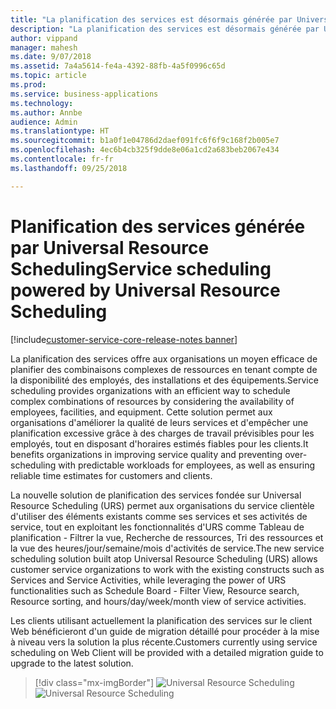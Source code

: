 ```yaml
---
title: "La planification des services est désormais générée par Universal Resource Scheduling"
description: "La planification des services est désormais générée par Universal Resource Scheduling"
author: vippand
manager: mahesh
ms.date: 9/07/2018
ms.assetid: 7a4a5614-fe4a-4392-88fb-4a5f0996c65d
ms.topic: article
ms.prod: 
ms.service: business-applications
ms.technology: 
ms.author: Annbe
audience: Admin
ms.translationtype: HT
ms.sourcegitcommit: b1a0f1e04786d2daef091fc6f6f9c168f2b005e7
ms.openlocfilehash: 4ec6b4cb325f9dde8e06a1cd2a683beb2067e434
ms.contentlocale: fr-fr
ms.lasthandoff: 09/25/2018

---
```


#  <a name="service-scheduling-powered-by-universal-resource-scheduling"></a><span data-ttu-id="3ddcf-103">Planification des services générée par Universal Resource Scheduling</span><span class="sxs-lookup"><span data-stu-id="3ddcf-103">Service scheduling powered by Universal Resource Scheduling</span></span>  

[!include[customer-service-core-release-notes banner](../../includes/customer-service-core-release-notes.md)]




<span data-ttu-id="3ddcf-104">La planification des services offre aux organisations un moyen efficace de planifier des combinaisons complexes de ressources en tenant compte de la disponibilité des employés, des installations et des équipements.</span><span class="sxs-lookup"><span data-stu-id="3ddcf-104">Service scheduling provides organizations with an efficient way to schedule complex combinations of resources by considering the availability of employees, facilities, and equipment.</span></span> <span data-ttu-id="3ddcf-105">Cette solution permet aux organisations d'améliorer la qualité de leurs services et d'empêcher une planification excessive grâce à des charges de travail prévisibles pour les employés, tout en disposant d'horaires estimés fiables pour les clients.</span><span class="sxs-lookup"><span data-stu-id="3ddcf-105">It benefits organizations in improving service quality and preventing over-scheduling with predictable workloads for employees, as well as ensuring reliable time estimates for customers and clients.</span></span> 

<span data-ttu-id="3ddcf-106">La nouvelle solution de planification des services fondée sur Universal Resource Scheduling (URS) permet aux organisations du service clientèle d'utiliser des éléments existants comme ses services et ses activités de service, tout en exploitant les fonctionnalités d'URS comme Tableau de planification - Filtrer la vue, Recherche de ressources, Tri des ressources et la vue des heures/jour/semaine/mois d'activités de service.</span><span class="sxs-lookup"><span data-stu-id="3ddcf-106">The new service scheduling solution built atop Universal Resource Scheduling (URS) allows customer service organizations to work with the existing constructs such as Services and Service Activities, while leveraging the power of URS functionalities such as Schedule Board - Filter View, Resource search, Resource sorting, and hours/day/week/month view of service activities.</span></span> 

<span data-ttu-id="3ddcf-107">Les clients utilisant actuellement la planification des services sur le client Web bénéficieront d'un guide de migration détaillé pour procéder à la mise à niveau vers la solution la plus récente.</span><span class="sxs-lookup"><span data-stu-id="3ddcf-107">Customers currently using service scheduling on Web Client will be provided with a detailed migration guide to upgrade to the latest solution.</span></span>

> [!div class="mx-imgBorder"]
> <span data-ttu-id="3ddcf-108">![Universal Resource Scheduling](media/universal-resource-scheduling.png "Universal Resource Scheduling")</span><span class="sxs-lookup"><span data-stu-id="3ddcf-108">![Universal Resource Scheduling](media/universal-resource-scheduling.png "Universal Resource Scheduling")</span></span>

